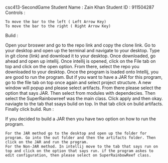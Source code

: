 csc413-SecondGame
Student Name : Zain Khan
Student ID : 911504287
Controls :

    To move the bar to the left ( Left Arrow Key)
    To move the bar to the right ( Right Arrow Key)

Bulid :

Open your broswer and go to the repo link and copy the clone link. Go to your desktop and open up the terminal and navigate to your desktop. Type in git clone (link) and download it to your desktop. Once downloaded, go ahead and open up intellij. Once intellij is opened, click on the File tab on top and click on the open option. From there, select the repo you downloaded to your desktop. Once the program is loaded onto Intellij, you are good to run the program. But if you want to have a JAR for this program, go to the file tab on top once again and select project structure. A new window will popup and please select artifacts. From there please select the option that says JAR. Then select from modules with dependecies. Then select the SuperRainbowreef was the main class. Click apply and then okay. naviagte to the tab that ssays bulid on top. In that tab click on bulid artifacts. Finally click bulid.
Run :

If you decided to build a JAR then you have two option on how to run the program.

    For the JAR method go to the desktop and open up the folder for program. Go into the out folder and then the artifacts folder. Then click on the JAR and run the program.
    For the Non-JAR method. In intellij move to the tab that says run on top and click on the option that says run. if the program askes to edit configuration, then please select on SuperRainbowReef class.
